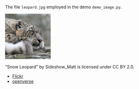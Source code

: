 The file `leopard.jpg` employed in the demo `demo_image.py`.

![Leopard Image](leopard.jpg)

"Snow Leopard" by Sideshow_Matt is licensed under CC BY 2.0.

* [Flickr](https://www.flickr.com/photos/61027726@N06/5558338829)
* [openverse](https://openverse.org/image/7abac9f4-fadb-4de2-a182-680d006e4404?q=leopard)

